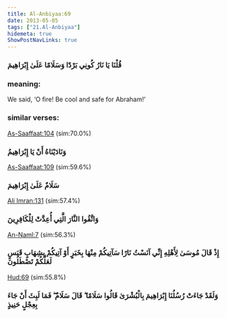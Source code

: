 ```yaml
---
title: Al-Anbiyaa:69
date: 2013-05-05
tags: ["21.Al-Anbiyaa"]
hidemeta: true 
ShowPostNavLinks: true 
---
```

### قُلْنَا يَا نَارُ كُونِي بَرْدًا وَسَلَامًا عَلَىٰ إِبْرَاهِيمَ
### meaning: 
We said, ‘O fire! Be cool and safe for Abraham!’
### similar verses: 

[As-Saaffaat:104](/37/104) (sim:70.0%)

### وَنَادَيْنَاهُ أَنْ يَا إِبْرَاهِيمُ

[As-Saaffaat:109](/37/109) (sim:59.6%)

### سَلَامٌ عَلَىٰ إِبْرَاهِيمَ

[Ali Imran:131](/3/131) (sim:57.4%)

### وَاتَّقُوا النَّارَ الَّتِي أُعِدَّتْ لِلْكَافِرِينَ

[An-Naml:7](/27/7) (sim:56.3%)

### إِذْ قَالَ مُوسَىٰ لِأَهْلِهِ إِنِّي آنَسْتُ نَارًا سَآتِيكُمْ مِنْهَا بِخَبَرٍ أَوْ آتِيكُمْ بِشِهَابٍ قَبَسٍ لَعَلَّكُمْ تَصْطَلُونَ

[Hud:69](/11/69) (sim:55.8%)

### وَلَقَدْ جَاءَتْ رُسُلُنَا إِبْرَاهِيمَ بِالْبُشْرَىٰ قَالُوا سَلَامًا ۖ قَالَ سَلَامٌ ۖ فَمَا لَبِثَ أَنْ جَاءَ بِعِجْلٍ حَنِيذٍ
